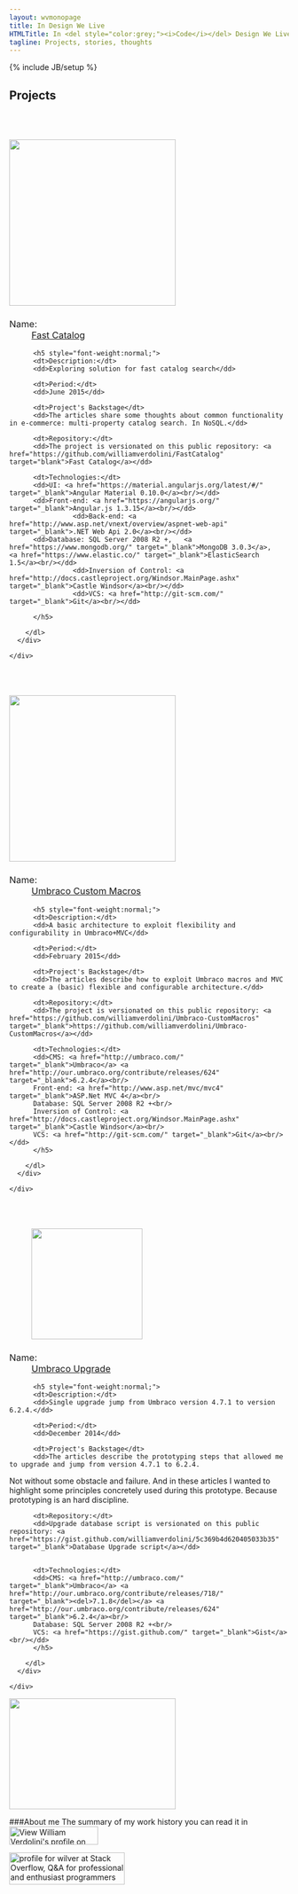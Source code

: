 ```yaml
---
layout: wvmonopage
title: In Design We Live
HTMLTitle: In <del style="color:grey;"><i>Code</i></del> Design We Live
tagline: Projects, stories, thoughts
---
```

{% include JB/setup %}

## Projects

<div class="row">
  <div class="panel panel-default">
    <div class="panel-body">
      <div class="col-sm-12 col-md-4 col-lg-4">
          <img src="{{ BASE_PATH }}/images/fastcatalog/fastcatalog_logo.png" class="img-rounded" style="width: 300px; margin-top: 50px;"/>
      </div>
      <div class="col-sm-12 col-md-8 col-lg-8">
        <dl class="dl-horizontal">
          <h3 style="font-weight:normal;">
            <dt>Name:</dt>
            <dd><a href="{{ BASE_PATH }}FastCatalog.html">Fast Catalog</a></dd>
          </h3>      
          
          <h5 style="font-weight:normal;">
          <dt>Description:</dt>
          <dd>Exploring solution for fast catalog search</dd>

          <dt>Period:</dt>
          <dd>June 2015</dd>

          <dt>Project's Backstage</dt>
          <dd>The articles share some thoughts about common functionality in e-commerce: multi-property catalog search. In NoSQL.</dd>

          <dt>Repository:</dt>
          <dd>The project is versionated on this public repository: <a href="https://github.com/williamverdolini/FastCatalog" target="blank">Fast Catalog</a></dd>

          <dt>Technologies:</dt>
          <dd>UI: <a href="https://material.angularjs.org/latest/#/" target="_blank">Angular Material 0.10.0</a><br/></dd>					
          <dd>Front-end: <a href="https://angularjs.org/" target="_blank">Angular.js 1.3.15</a><br/></dd>					
					<dd>Back-end: <a href="http://www.asp.net/vnext/overview/aspnet-web-api" target="_blank">.NET Web Api 2.0</a><br/></dd>
          <dd>Database: SQL Server 2008 R2 +,	<a href="https://www.mongodb.org/" target="_blank">MongoDB 3.0.3</a>,	<a href="https://www.elastic.co/" target="_blank">ElasticSearch 1.5</a><br/></dd>
					<dd>Inversion of Control: <a href="http://docs.castleproject.org/Windsor.MainPage.ashx" target="_blank">Castle Windsor</a><br/></dd>
					<dd>VCS: <a href="http://git-scm.com/" target="_blank">Git</a><br/></dd>
					
          </h5>      

        </dl>
      </div>
    
    </div>

  </div>


</div>

<div class="row">
  <div class="panel panel-default">
    <div class="panel-body">
      <div class="col-sm-12 col-md-4 col-lg-4">
          <img src="{{ BASE_PATH }}/images/umbracomacros/Umbraco-bo.PNG" class="img-rounded" style="width: 300px; margin-top: 50px;"/>
      </div>
      <div class="col-sm-12 col-md-8 col-lg-8">
        <dl class="dl-horizontal">
          <h3 style="font-weight:normal;">
            <dt>Name:</dt>
            <dd><a href="{{ BASE_PATH }}Umbraco-CustomMacros.html">Umbraco Custom Macros</a></dd>
          </h3>      
          
          <h5 style="font-weight:normal;">
          <dt>Description:</dt>
          <dd>A basic architecture to exploit flexibility and configurability in Umbraco+MVC</dd>

          <dt>Period:</dt>
          <dd>February 2015</dd>

          <dt>Project's Backstage</dt>
          <dd>The articles describe how to exploit Umbraco macros and MVC to create a (basic) flexible and configurable architecture.</dd>

          <dt>Repository:</dt>
          <dd>The project is versionated on this public repository: <a href="https://github.com/williamverdolini/Umbraco-CustomMacros" target="_blank">https://github.com/williamverdolini/Umbraco-CustomMacros</a></dd>

          <dt>Technologies:</dt>
          <dd>CMS: <a href="http://umbraco.com/" target="_blank">Umbraco</a> <a href="http://our.umbraco.org/contribute/releases/624" target="_blank">6.2.4</a><br/>
		  Front-end: <a href="http://www.asp.net/mvc/mvc4" target="_blank">ASP.Net MVC 4</a><br/>		  
		  Database: SQL Server 2008 R2 +<br/>		  
		  Inversion of Control: <a href="http://docs.castleproject.org/Windsor.MainPage.ashx" target="_blank">Castle Windsor</a><br/>
		  VCS: <a href="http://git-scm.com/" target="_blank">Git</a><br/></dd>
          </h5>      

        </dl>
      </div>
    
    </div>

  </div>


</div>

<div class="row">
  <div class="panel panel-default">
    <div class="panel-body">
      <div class="col-sm-12 col-md-4 col-lg-4">
          <img src="{{ BASE_PATH }}/images/umbracoupd/umbraco_logo.png" class="img-rounded" style="width: 200px; height: 200px;margin-left: 40px; margin-top: 50px;"/>
      </div>
      <div class="col-sm-12 col-md-8 col-lg-8">
        <dl class="dl-horizontal">
          <h3 style="font-weight:normal;">
            <dt>Name:</dt>
            <dd><a href="{{ BASE_PATH }}Umbraco-Upgrade.html">Umbraco Upgrade</a></dd>
          </h3>      
          
          <h5 style="font-weight:normal;">
          <dt>Description:</dt>
          <dd>Single upgrade jump from Umbraco version 4.7.1 to version 6.2.4.</dd>

          <dt>Period:</dt>
          <dd>December 2014</dd>

          <dt>Project's Backstage</dt>
          <dd>The articles describe the prototyping steps that allowed me to upgrade and jump from version 4.7.1 to 6.2.4.
Not without some obstacle and failure.
And in these articles I wanted to highlight some principles concretely used during this prototype. Because prototyping is an hard discipline.
</dd>


          <dt>Repository:</dt>
          <dd>Upgrade database script is versionated on this public repository: <a href="https://gist.github.com/williamverdolini/5c369b4d620405033b35" target="_blank">Database Upgrade script</a></dd>


          <dt>Technologies:</dt>
          <dd>CMS: <a href="http://umbraco.com/" target="_blank">Umbraco</a> <a href="http://our.umbraco.org/contribute/releases/718/" target="_blank"><del>7.1.8</del></a> <a href="http://our.umbraco.org/contribute/releases/624" target="_blank">6.2.4</a><br/>
		  Database: SQL Server 2008 R2 +<br/>		  
		  VCS: <a href="https://gist.github.com/" target="_blank">Gist</a><br/></dd>
          </h5>      

        </dl>
      </div>
    
    </div>

  </div>


</div>

<div class="row">
  <div class="panel panel-default">
    <div class="panel-body">
      <div class="col-sm-12 col-md-4 col-lg-4">
        <!--<a href="http://www.disciturweb.com/" target="_blank">-->
          <img src="{{ BASE_PATH }}/images/cqrses/CQRS-ES-TODOS-Logo.png" class="img-rounded" style="width: 300px; height: 200px;"/>
        <!--</a>
		
        <h4><a href="http://www.disciturweb.com/" target="_blank">Ambiente di Produzione</a></h4>      
        <h5><a href="http://williamverdolini.github.io/discitur/" target="_blank">Ambiente di test</a></h5>      
		-->
      </div>
      <div class="col-sm-12 col-md-8 col-lg-8">
        <dl class="dl-horizontal">
          <h3 style="font-weight:normal;">
            <dt>Name:</dt>
            <dd><a href="{{ BASE_PATH }}Cqrs-es-todos.html">CQRS+ES Todo List</a></dd>
          </h3>      
          
          <h5 style="font-weight:normal;">
          <dt>Description:</dt>
          <dd>Training journey into Command Query Responsibility Segregation (CQRS) + Event Sourcing (ES).</dd>

          <dt>Period:</dt>
          <dd>August 2014 - October 2014</dd>

          <dt>Project's Backstage</dt>
          <dd>The diary of the implementation of this sample To-Do App in "CQRS+ES sauce" is collected in some articles in the <a href="{{ BASE_PATH }}Cqrs-es-todos.html">Project's Backstage</a>.</dd>


          <dt>Repository:</dt>
          <dd>The project is versionated on this public repository: <a href="https://github.com/williamverdolini/CQRS-ES-Todos" target="_blank">https://github.com/williamverdolini/CQRS-ES-Todos</a></dd>


          <dt>Technologies:</dt>
          <dd>
			UI: <a href="https://angular-ui.github.io/bootstrap/" target="_blank">UI Bootstrap</a><br/>
			Front-end: <a href="http://angularjs.org/" target="_blank">Angular.js 1.2.21</a><br/>
		  Back-end: <a href="http://www.asp.net/vnext/overview/aspnet-web-api" target="_blank">.NET Web Api 2.0</a> and <a href="http://msdn.microsoft.com/en-us/data/ee712907.aspx" target="_blank">Entity Framework 6</a><br/>
		  Database: SQL Server 2008 R2 +<br/>
		  Inversion of Control: <a href="http://docs.castleproject.org/Windsor.MainPage.ashx" target="_blank">Castle Windsor</a><br/>
		  Event Store: <a href="http://neventstore.org/" target="_blank">NEventStore</a><br/>		  
		  VCS: <a href="http://git-scm.com/" target="_blank">Git</a><br/></dd>
          </h5>      

        </dl>
      </div>
    
    </div>

  </div>


</div>

<div class="row">
  <div class="panel panel-default">
    <div class="panel-body">
      <div class="col-sm-12 col-md-4 col-lg-4">
        <a href="http://www.disciturweb.com/" target="_blank">
          <img src="{{ BASE_PATH }}/images/discitur/Project-Logo.png" class="img-rounded" style="width: 300px; height: 200px;"/>
        </a>
        <h4><a href="http://www.disciturweb.com/" target="_blank">Production Environment (<i>Ambiente di Produzione</i>)</a></h4>      
        <h5><a href="http://williamverdolini.github.io/discitur/" target="_blank">Ambiente di test</a></h5>      
      </div>
      <div class="col-sm-12 col-md-8 col-lg-8">
        <dl class="dl-horizontal">
          <h3 style="font-weight:normal;">
            <dt>Name:</dt>
            <dd><a href="{{ BASE_PATH }}Discitur.html">Discitur</a></dd>
          </h3>      
          
          <h5 style="font-weight:normal;">
          <dt>Description:</dt>
          <dd>Social Network of teachers for sharing good and bad teaching experiences. Main goal: improve teaching skills, learning from the day-to-day life.
					(<i>portale per la condivisione e la valutazione delle esperienze didattiche dei docenti. Obiettivo: perfezionare e migliorare le competenze didattiche sulla base dell'esperienza diretta.</i>)</dd>

          <dt>Period:</dt>
          <dd>January 2014 - November 2014</dd>

          <dt>Project's Backstage:</dt>
          <dd>The history of the realization of the project is collected in a series of articles into the <a href="{{ BASE_PATH }}Discitur.html">Backstage</a>.<br/>
					(<i>La storia della realizzazione del progetto è raccolta in una serie di articoli nel <a href="{{ BASE_PATH }}Discitur.html">Backstage</a></i>).</dd>


          <dt>Repository:</dt>
          <dd>The project is versionated on this public repository: <a href="https://github.com/williamverdolini/discitur-web" target="_blank">discitur-web</a> and <a href="https://github.com/williamverdolini/discitur-api" target="_blank">discitur-api</a>. Next to: <a href="https://github.com/williamverdolini/disciturCQRSES" target="_blank">disciturCQRSES</a></dd>


          <dt>Technologies:</dt>
          <dd>
					UI: <a href="https://angular-ui.github.io/bootstrap/" target="_blank">UI Bootstrap</a><br/>
					Front-end: <a href="http://angularjs.org/" target="_blank">Angular.js 1.2.14</a><br/>
					Back-end: <a href="http://www.asp.net/vnext/overview/aspnet-web-api" target="_blank">.NET Web Api 2.0</a> and <a href="http://msdn.microsoft.com/en-us/data/ee712907.aspx" target="_blank">Entity Framework 6</a><br/>
					Database: SQL Server 2012<br/>
					VCS: <a href="http://git-scm.com/" target="_blank">Git</a><br/></dd>
          </h5>      

        </dl>
      </div>
    
    </div>

  </div>


</div>




<!--
###[Discitur]({{ BASE_PATH }}Discitur.html)

Il progetto è versionato su repository pubblico: <a href="https://github.com/williamverdolini?tab=repositories" target="_blank">https://github.com/williamverdolini?tab=repositories</a>

-->

###About me
The summary of my work history you can read it in <a href="https://it.linkedin.com/pub/william-verdolini/1/712/121" target="_blank"><img src="https://static.licdn.com/scds/common/u/img/webpromo/btn_myprofile_160x33.png" width="160" height="33" border="0" alt="View William Verdolini's profile on LinkedIn"></a>
<!--La sintesi della mia storia lavorativa la potete leggere nel <a href="http://www.linkedin.com/in/williamverdolini" target="_blank">mio profilo Linkedin</a>-->

<a href="http://stackoverflow.com/users/3316654/wilver" target="_blank">
<img src="http://stackoverflow.com/users/flair/3316654.png?theme=clean" width="208" height="58" alt="profile for wilver at Stack Overflow, Q&amp;A for professional and enthusiast programmers" title="profile for wilver at Stack Overflow, Q&amp;A for professional and enthusiast programmers">
</a>

<!--   
## I Posts

Le mie riflessioni:

<ul class="posts">
  {% for post in site.posts %}
    <li><span>{{ post.date | date_to_string }}</span> &raquo; <a href="{{ BASE_PATH }}{{ post.url }}">{{ post.title }}</a></li>
  {% endfor %}
</ul>

-->